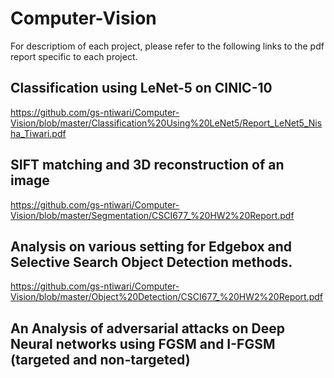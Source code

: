 # Computer-Vision

For descriptiom of each project, please refer to the following links to the pdf report specific to each project.

## Classification using LeNet-5 on CINIC-10
https://github.com/gs-ntiwari/Computer-Vision/blob/master/Classification%20Using%20LeNet5/Report_LeNet5_Nisha_Tiwari.pdf

## SIFT matching and 3D reconstruction of an image
https://github.com/gs-ntiwari/Computer-Vision/blob/master/Segmentation/CSCI677_%20HW2%20Report.pdf

## Analysis on various setting for Edgebox and Selective Search Object Detection methods.
https://github.com/gs-ntiwari/Computer-Vision/blob/master/Object%20Detection/CSCI677_%20HW2%20Report.pdf

## An Analysis of adversarial attacks on Deep Neural networks using FGSM and I-FGSM (targeted and non-targeted)

